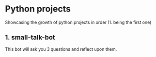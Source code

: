 # Python projects
Showcasing the growth of python projects in order (1. being the first one)

<h2>1. small-talk-bot</h2>
<p>This bot will ask you 3 questions and reflect upon them.
